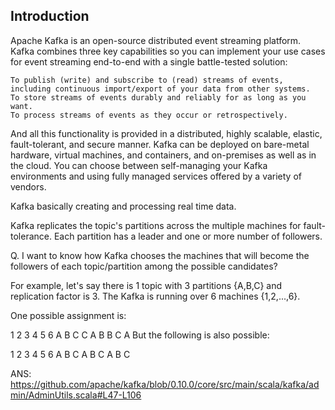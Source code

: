 ## Introduction

 Apache Kafka is an open-source distributed event streaming platform. Kafka combines three key capabilities so you can implement your use cases for event streaming end-to-end with a single battle-tested solution:

    To publish (write) and subscribe to (read) streams of events, including continuous import/export of your data from other systems.
    To store streams of events durably and reliably for as long as you want.
    To process streams of events as they occur or retrospectively.

And all this functionality is provided in a distributed, highly scalable, elastic, fault-tolerant, and secure manner. Kafka can be deployed on bare-metal hardware,
virtual machines, and containers, and on-premises as well as in the cloud. You can choose between self-managing your Kafka environments and using fully managed 
services offered by a variety of vendors. 

Kafka basically creating and processing real time data.


Kafka replicates the topic's partitions across the multiple machines for fault-tolerance. Each partition has a leader and one or more number of followers.

Q. I want to know how Kafka chooses the machines that will become the followers of each topic/partition among the possible candidates?

For example, let's say there is 1 topic with 3 partitions {A,B,C} and replication factor is 3. The Kafka is running over 6 machines {1,2,...,6}.

One possible assignment is:

1 2 3 4 5 6
A B C
C A B
B C A
But the following is also possible:

1 2 3 4 5 6
A B C
  A B C
    A B C

ANS: https://github.com/apache/kafka/blob/0.10.0/core/src/main/scala/kafka/admin/AdminUtils.scala#L47-L106
